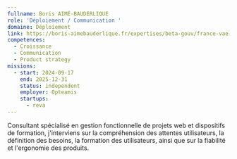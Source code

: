 ```yaml
---
fullname: Boris AIMÉ-BAUDERLIQUE
role: 'Déploiement / Communication '
domaine: Déploiement
link: https://boris-aimebauderlique.fr/expertises/beta-gouv/france-vae-charge-de-deploiement/
competences:
  - Croissance
  - Communication
  - Product strategy
missions:
  - start: 2024-09-17
    end: 2025-12-31
    status: independent
    employer: Opteamis
    startups:
      - reva
---
```

Consultant spécialisé en gestion fonctionnelle de projets web et dispositifs de formation, j'interviens sur la compréhension des attentes utilisateurs, la définition des besoins, la formation des utilisateurs, ainsi que sur la fiabilité et l'ergonomie des produits.